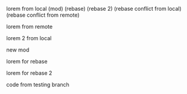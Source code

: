 lorem from local (mod) (rebase) (rebase 2) (rebase conflict from local) (rebase conflict from remote)

lorem from remote

lorem 2 from local

new mod

lorem for rebase

lorem for rebase 2

code from testing branch
